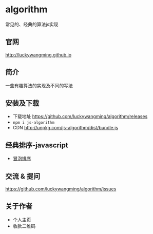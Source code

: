 # algorithm

常见的、经典的算法js实现

## 官网

http://luckywangming.github.io

## 简介

一些有趣算法的实现及不同的写法

## 安装及下载

- 下载地址 https://github.com/luckywangming/algorithm/releases
- `npm i js-algorithm`
- CDN http://unpkg.com/js-algorithm/dist/bundle.js

## 经典排序-javascript

- [冒泡排序](./doc/sort/bubble.md)

## 交流 & 提问

https://github.com/luckywangming/algorithm/issues

## 关于作者

- 个人主页
- 收款二维码
